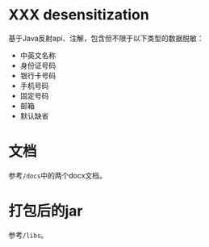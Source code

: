 # XXX desensitization

基于Java反射api、注解，包含但不限于以下类型的数据脱敏：

- 中英文名称
- 身份证号码
- 银行卡号码
- 手机号码
- 固定号码
- 邮箱
- 默认缺省

# 文档

参考`/docs`中的两个docx文档。

# 打包后的jar

参考`/libs`。
